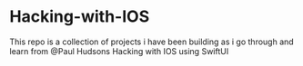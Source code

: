 # Hacking-with-IOS

This repo is a collection of projects i have been building as i go through and learn from @Paul Hudsons Hacking with IOS using SwiftUI
